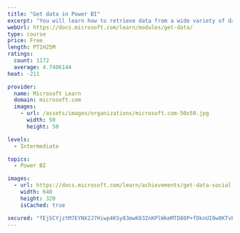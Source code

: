 ```yaml
---
title: "Get data in Power BI"
excerpt: "You will learn how to retrieve data from a wide variety of data sources, including Microsoft Excel, relational databases, and NoSQL data stores. You will also learn how to improve performance while retrieving data."
webUrl: https://docs.microsoft.com/learn/modules/get-data/
type: course
price: Free
length: PT1H25M
ratings:
  count: 1172
  average: 4.7406144
heat: -211

provider:
  name: Microsoft Learn
  domain: microsoft.com
  images:
    - url: /assets/images/organizations/microsoft.com-50x50.jpg
      width: 50
      height: 50

levels:
  - Intermediate

topics:
  - Power BI

images:
  - url: https://docs.microsoft.com/learn/achievements/get-data-social.png
    width: 640
    height: 320
    isCached: true

secured: "fEjSCYjztM7EYNX2J7Hiwp4KSy83mwK83ZnKPlWkmMTD80P+fDknUI0w8KTvEVPOc/6vHoKnHoq3YJbH/nkJvcXf754w3E6jhYWmQ+sdlO1OFHkmo/lM3JTZtny6E1BMG+kIirPOPtophIVW3leGpHKaRshW7Q7hRV1627i/DxotAOhX4QLOwYQSDxchEpegN957UUsDhVEYMNCnaLHI4AQckbq149yXGkikzx81DxBiZvTq/SfCLAqNhOg0IyKh6nNw0WGyrFijfxjV10VYaa/YGf8vPvxozZ2qDct6fU47kCahP5EovT6hPNgFKSqA9LD7Qg44dH5GLYiPnuEYOwlpj+pjWFlucPqgrJsXJxU+g7djV+MD4uSMWv3p2IB8rZ7wrN0n2Qyr0do4JOg8zoB/6TZw94huJRb9bPHw7sA=;IdYEW8U32UspPnNchrHudA=="
---
```


